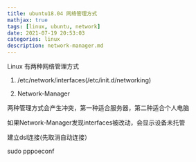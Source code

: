 ```yaml
---
title: ubuntu18.04 网络管理方式
mathjax: true
tags: [linux, ubuntu, network]
date: 2021-07-19 20:53:03
categories: linux
description: network-manager.md
---
```


Linux 有两种网络管理方式

1. /etc/network/interfaces(/etc/init.d/networking)

2. Network-Manager

两种管理方式会产生冲突，第一种适合服务器，第二种适合个人电脑

如果Network-Manager发现interfaces被改动，会显示设备未托管

建立dsl连接(先取消自动连接）

sudo pppoeconf

